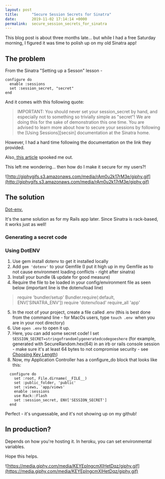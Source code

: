 ```yaml
---
layout: post
title:      "Secure Session Secrets for Sinatra"
date:       2019-11-02 17:14:14 +0000
permalink:  secure_session_secrets_for_sinatra
---
```


This blog post is about three months late... but while I had a free Saturday morning, I figured it was time to polish up on my old Sinatra app!



## The problem 

From the Sinatra "Setting up a Sesson" lesson -

```
configure do
  enable :sessions
  set :session_secret, "secret"
end
```

And it comes with this following quote:
> IMPORTANT: You should never set your session_secret by hand, and especially not to something so trivially simple as "secret"! We are doing this for the sake of demonstration this one time. You are advised to learn more about how to secure your sessions by following the [Using Sessions][secsin] documentation at the Sinatra home.
> 

However, I had a hard time following the documentation on the link they provided. 

Also,[ this article](https://martinfowler.com/articles/session-secret.html) spooked me out.

This left me wondering... then how do I make it secure for my users?!

![http://giphygifs.s3.amazonaws.com/media/rAm0u2k17rM3e/giphy.gif](http://giphygifs.s3.amazonaws.com/media/rAm0u2k17rM3e/giphy.gif)



## The solution

[Dot-env.](https://github.com/bkeepers/dotenv)

It's the same solution as for my Rails app later. Since Sinatra is rack-based, it works just as well!

### Generating a secret code 


### Using DotENV

1. Use gem install dotenv to get it installed locally
2. Add `gem 'dotenv'` to your Gemfile (I put it high up in my Gemfile as to not cause environment loading conflicts - right after sinatra)
3.  Install your bundle (& update for good measure)
4.  Require the file to be loaded in your config/environment file as seen below (important line is the dotenv/load line)
> require 'bundler/setup'
Bundler.require(:default, ENV['SINATRA_ENV'])
require 'dotenv/load'
require_all 'app'
5.  In the root of your project, create a file called .env (this is best done from the command line - for MacOs users, type `touch .env `when you are in your root directory)
6.  Use `open .env` to open it up. 
7.  Here, you can add some secret code! I set `SESSION_SECRET=stringofrandomlygeneratedcodegoeshere` (for example, generated with SecureRandom.hex(64) in an irb or rails console session - make sure it's at least 64 bytes to not compromise security - see [Choosing Key Length](https://github.com/sinatra/sinatra/issues/1187))
8.  Now, my Application Controller has a configure_do block that looks like this:
```
  configure do
    set :root, File.dirname(__FILE__)
    set :public_folder, 'public'
    set :views, 'app/views'
    enable :sessions
    use Rack::Flash
    set :session_secret, ENV['SESSION_SECRET']
  end
```

Perfect - it's unguessable, and it's not showing up on my github!

## In production?
Depends on how you're hosting it. In heroku, you can set environmental variables.

Hope this helps. 

![https://media.giphy.com/media/KEYEpIngcmXlHetDqz/giphy.gif](https://media.giphy.com/media/KEYEpIngcmXlHetDqz/giphy.gif)
